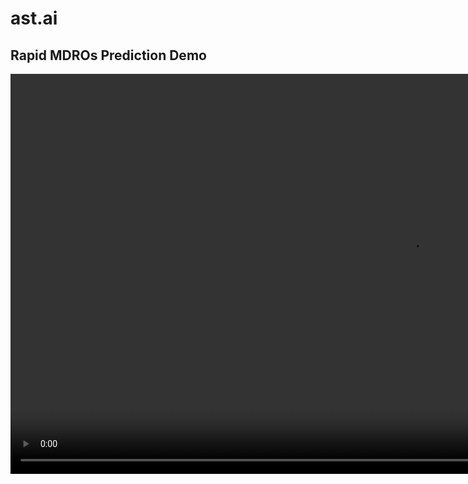 
# ast.ai 

## Rapid MDROs Prediction Demo 

<video src='https://user-images.githubusercontent.com/9447954/225020255-57aef4f0-06cb-444d-91d4-3d62699890c4.mp4' width=1280/>


